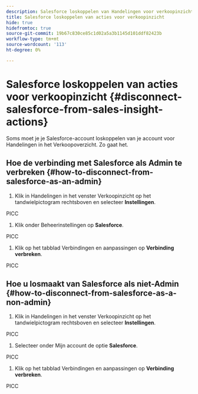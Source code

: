 ```yaml
---
description: Salesforce loskoppelen van Handelingen voor verkoopinzicht - Marketo Docs - Productdocumentatie
title: Salesforce loskoppelen van acties voor verkoopinzicht
hide: true
hidefromtoc: true
source-git-commit: 19b67c830ce85c1d02a5a3b1145d101ddf82423b
workflow-type: tm+mt
source-wordcount: '113'
ht-degree: 0%

---
```


# Salesforce loskoppelen van acties voor verkoopinzicht {#disconnect-salesforce-from-sales-insight-actions}

Soms moet je je Salesforce-account loskoppelen van je account voor Handelingen in het Verkoopoverzicht. Zo gaat het.

## Hoe de verbinding met Salesforce als Admin te verbreken {#how-to-disconnect-from-salesforce-as-an-admin}

1. Klik in Handelingen in het venster Verkoopinzicht op het tandwielpictogram rechtsboven en selecteer **Instellingen**.

PICC

1. Klik onder Beheerinstellingen op **Salesforce**.

PICC

1. Klik op het tabblad Verbindingen en aanpassingen op **Verbinding verbreken**.

PICC

## Hoe u losmaakt van Salesforce als niet-Admin {#how-to-disconnect-from-salesforce-as-a-non-admin}

1. Klik in Handelingen in het venster Verkoopinzicht op het tandwielpictogram rechtsboven en selecteer **Instellingen**.

PICC

1. Selecteer onder Mijn account de optie **Salesforce**.

PICC

1. Klik op het tabblad Verbindingen en aanpassingen op **Verbinding verbreken**.

PICC
